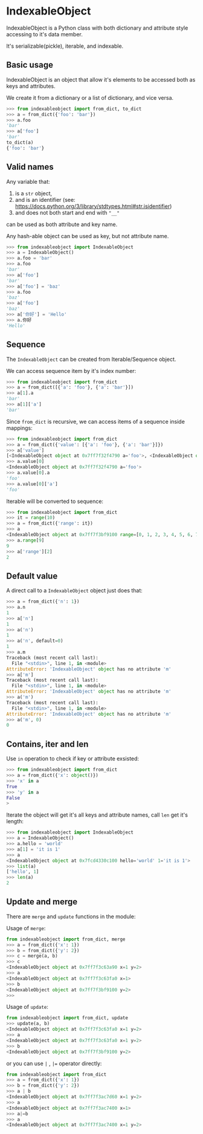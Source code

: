# IndexableObject

IndexableObject is a Python class with both dictionary and attribute style accessing to it's data member.

It's serializable(pickle), iterable, and indexable.

## Basic usage

IndexableObject is an object that allow it's elements to be accessed both as keys and attributes.

We create it from a dictionary or a list of dictionary, and vice versa.

```python
>>> from indexableobject import from_dict, to_dict
>>> a = from_dict({'foo': 'bar'})
>>> a.foo
'bar'
>>> a['foo']
'bar'
to_dict(a)
{'foo': 'bar'}
```

## Valid names

Any variable that:

1. is a `str` object,
1. and is an identifier (see: <https://docs.python.org/3/library/stdtypes.html#str.isidentifier>)
1. and does not both start and end with `"__"`

can be used as both attribute and key name.

Any hash-able object can be used as key, but not attribute name.

```python
>>> from indexableobject import IndexableObject
>>> a = IndexableObject()
>>> a.foo = 'bar'
>>> a.foo
'bar'
>>> a['foo']
'bar'
>>> a['foo'] = 'baz'
>>> a.foo
'baz'
>>> a['foo']
'baz'
>>> a['你好'] = 'Hello'
>>> a.你好
'Hello'
```

## Sequence

The `IndexableObject` can be created from Iterable/Sequence object.

We can access sequence item by it's index number:

```python
>>> from indexableobject import from_dict
>>> a = from_dict([{'a': 'foo'}, {'a': 'bar'}])
>>> a[1].a
'bar'
>>> a[1]['a']
'bar'
```

Since `from_dict` is recursive, we can access items of a sequence inside mappings:

```python
>>> from indexableobject import from_dict
>>> a = from_dict({'value': [{'a': 'foo'}, {'a': 'bar'}]})
>>> a['value']
[<IndexableObject object at 0x7ff7f32f4790 a='foo'>, <IndexableObject object at 0x7ff7f32f4a90 a='bar'>]
>>> a.value[0]
<IndexableObject object at 0x7ff7f32f4790 a='foo'>
>>> a.value[0].a
'foo'
>>> a.value[0]['a']
'foo'
```

Iterable will be converted to sequence:

```python
>>> from indexableobject import from_dict
>>> it = range(10)
>>> a = from_dict({'range': it})
>>> a
<IndexableObject object at 0x7ff7f3bf9100 range=[0, 1, 2, 3, 4, 5, 6, 7, 8, 9]>
>>> a.range[9]
9
>>> a['range'][2]
2
```

## Default value

A direct call to a `IndexableObject` object just does that:

```python
>>> a = from_dict({'n': 1})
>>> a.n
1
>>> a['n']
1
>>> a('n')
1
>>> a('n', default=0)
1
>>> a.m
Traceback (most recent call last):
  File "<stdin>", line 1, in <module>
AttributeError: 'IndexableObject' object has no attribute 'm'
>>> a['m']
Traceback (most recent call last):
  File "<stdin>", line 1, in <module>
AttributeError: 'IndexableObject' object has no attribute 'm'
>>> a('m')
Traceback (most recent call last):
  File "<stdin>", line 1, in <module>
AttributeError: 'IndexableObject' object has no attribute 'm'
>>> a('m', 0)
0
```

## Contains, iter and len

Use `in` operation to check if key or attribute exsisted:

```python
>>> from indexableobject import from_dict
>>> a = from_dict({'x': object()})
>>> 'x' in a
True
>>> 'y' in a
False
>
```

Iterate the object will get it's all keys and attribute names, call `len` get it's length:

```python
>>> from indexableobject import IndexableObject
>>> a = IndexableObject()
>>> a.hello = 'world'
>>> a[1] = 'it is 1'
>>> a
<IndexableObject object at 0x7fcd4330c100 hello='world' 1='it is 1'>
>>> list(a)
['hello', 1]
>>> len(a)
2
```

## Update and merge

There are `merge` and `update` functions in the module:

Usage of `merge`:

```python
from indexableobject import from_dict, merge
>>> a = from_dict({'x': 1})
>>> b = from_dict({'y': 2})
>>> c = merge(a, b)
>>> c
<IndexableObject object at 0x7ff7f3c63a90 x=1 y=2>
>>> a
<IndexableObject object at 0x7ff7f3c63fa0 x=1>
>>> b
<IndexableObject object at 0x7ff7f3bf9100 y=2>
>>>
```

Usage of `update`:

```python
from indexableobject import from_dict, update
>>> update(a, b)
<IndexableObject object at 0x7ff7f3c63fa0 x=1 y=2>
>>> a
<IndexableObject object at 0x7ff7f3c63fa0 x=1 y=2>
>>> b
<IndexableObject object at 0x7ff7f3bf9100 y=2>
```

or you can use `|` , `|=` operator directly:

```python
from indexableobject import from_dict
>>> a = from_dict({'x': 1})
>>> b = from_dict({'y': 2})
>>> a | b
<IndexableObject object at 0x7ff7f3ac7d60 x=1 y=2>
>>> a
<IndexableObject object at 0x7ff7f3ac7400 x=1>
>>> a|=b
>>> a
<IndexableObject object at 0x7ff7f3ac7400 x=1 y=2>
```
